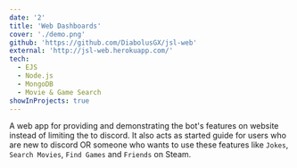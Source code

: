 ```yaml
---
date: '2'
title: 'Web Dashboards'
cover: './demo.png'
github: 'https://github.com/DiabolusGX/jsl-web'
external: 'http://jsl-web.herokuapp.com/'
tech:
  - EJS
  - Node.js
  - MongoDB
  - Movie & Game Search
showInProjects: true
---
```


A web app for providing and demonstrating the bot's features on website instead of limiting the to discord. It also acts as started guide for users who are new to discord OR someone who wants to use these features like `Jokes`, `Search Movies`, `Find Games` and `Friends` on Steam.